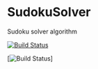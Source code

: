 # SudokuSolver
Sudoku solver algorithm

[![Build Status](https://travis-ci.com/coecomber/SudokuSolver.svg)](https://travis-ci.com/coecomber/SudokuSolver)

[![Build Status](https://img.shields.io/docker/cloud/build/coecomber/sudoku_solver)]
